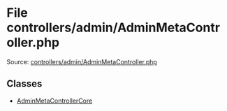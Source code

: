 File controllers/admin/AdminMetaController.php
=========
Source: [controllers/admin/AdminMetaController.php](https://github.com/PrestaShop/PrestaShop/blob/1.6.1.1/controllers/admin/AdminMetaController.php)


Classes
-------

* [AdminMetaControllerCore](class.AdminMetaControllerCore.md)

